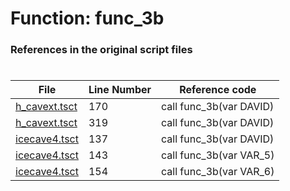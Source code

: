 # Function: func_3b
### References in the original script files

#

| File | Line Number | Reference code |
| --- | --- | --- |
| [h_cavext.tsct](../../../out/h_cavext.tsct#L170) | 170 | call func_3b(var DAVID) |
| [h_cavext.tsct](../../../out/h_cavext.tsct#L319) | 319 | call func_3b(var DAVID) |
| [icecave4.tsct](../../../out/icecave4.tsct#L137) | 137 | call func_3b(var DAVID) |
| [icecave4.tsct](../../../out/icecave4.tsct#L143) | 143 | call func_3b(var VAR_5) |
| [icecave4.tsct](../../../out/icecave4.tsct#L154) | 154 | call func_3b(var VAR_6) |
